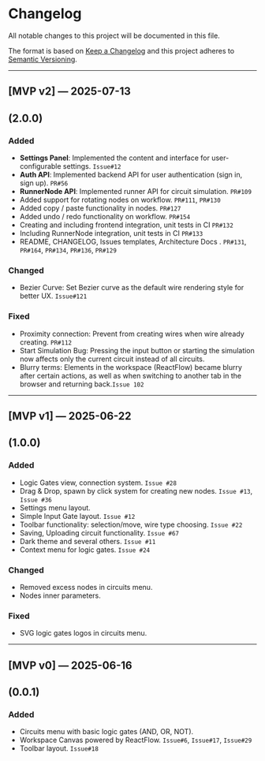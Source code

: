 # Changelog

All notable changes to this project will be documented in this file.

The format is based on [Keep a Changelog](https://keepachangelog.com/en/1.0.0/)
and this project adheres to [Semantic Versioning](https://semver.org/).

---

## [MVP v2] — 2025-07-13
(2.0.0)
---

### Added
- **Settings Panel**: Implemented the content and interface for user-configurable settings. `Issue#12`
- **Auth API**: Implemented backend API for user authentication (sign in, sign up). `PR#56`
- **RunnerNode API**: Implemented runner API for circuit simulation. `PR#109`
- Added support for rotating nodes on workflow. `PR#111`, `PR#130`
- Added copy / paste functionality in nodes. `PR#127`
- Added undo / redo functionality on workflow. `PR#154`
- Creating and including frontend integration, unit tests in CI `PR#132`
- Including RunnerNode integration, unit tests in CI `PR#133`
- README, CHANGELOG, Issues templates, Architecture Docs . `PR#131`, `PR#164`, `PR#134`, `PR#136`, `PR#129`

### Changed
- Bezier Curve: Set Bezier curve as the default wire rendering style for better UX. `Issue#121`

### Fixed
- Proximity connection: Prevent from creating wires when wire already creating. `PR#112`
- Start Simulation Bug: Pressing the input button or starting the simulation now affects only the current circuit instead of all circuits.
- Blurry terms: Elements in the workspace (ReactFlow) became blurry after certain actions, as well as when switching to another tab in the browser and returning back.`Issue 102`
---

## [MVP v1] — 2025-06-22
(1.0.0)
---

### Added
- Logic Gates view, connection system. `Issue #28`
- Drag & Drop, spawn by click system for creating new nodes. `Issue #13`, `Issue #36`
- Settings menu layout.
- Simple Input Gate layout. `Issue #12`
- Toolbar functionality: selection/move, wire type choosing. `Issue #22`
- Saving, Uploading circuit functionality. `Issue #67`
- Dark theme and several others. `Issue #11`
- Context menu for logic gates. `Issue #24`

### Changed
- Removed excess nodes in circuits menu.
- Nodes inner parameters.

### Fixed
- SVG logic gates logos in circuits menu.

---

## [MVP v0] — 2025-06-16
(0.0.1)
---

### Added
- Circuits menu with basic logic gates (AND, OR, NOT).
- Workspace Canvas powered by ReactFlow. `Issue#6`, `Issue#17`, `Issue#29`
- Toolbar layout. `Issue#18`

